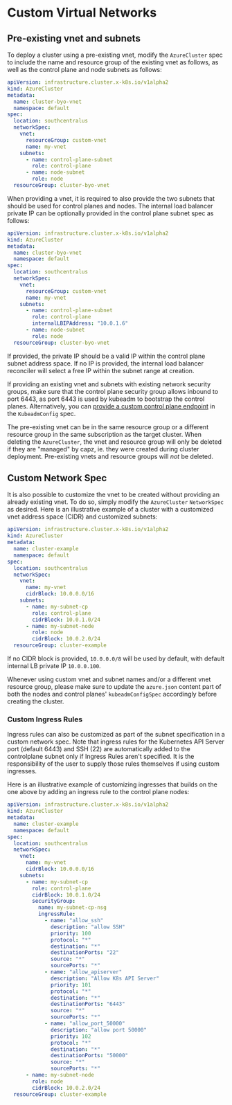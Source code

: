 # Custom Virtual Networks

## Pre-existing vnet and subnets

To deploy a cluster using a pre-existing vnet, modify the `AzureCluster` spec to include the name and resource group of the existing vnet as follows, as well as the control plane and node subnets as follows:

```yaml
apiVersion: infrastructure.cluster.x-k8s.io/v1alpha2
kind: AzureCluster
metadata:
  name: cluster-byo-vnet
  namespace: default
spec:
  location: southcentralus
  networkSpec:
    vnet:
      resourceGroup: custom-vnet
      name: my-vnet
    subnets:
      - name: control-plane-subnet
        role: control-plane
      - name: node-subnet
        role: node
  resourceGroup: cluster-byo-vnet
  ```

When providing a vnet, it is required to also provide the two subnets that should be used for control planes and nodes. The internal load balancer private IP can be optionally provided in the control plane subnet spec as follows:

```yaml
apiVersion: infrastructure.cluster.x-k8s.io/v1alpha2
kind: AzureCluster
metadata:
  name: cluster-byo-vnet
  namespace: default
spec:
  location: southcentralus
  networkSpec:
    vnet:
      resourceGroup: custom-vnet
      name: my-vnet
    subnets:
      - name: control-plane-subnet
        role: control-plane
        internalLBIPAddress: "10.0.1.6"
      - name: node-subnet
        role: node
  resourceGroup: cluster-byo-vnet
```

If provided, the private IP should be a valid IP within the control plane subnet address space. If no IP is provided, the internal load balancer reconciler will select a free IP within the subnet range at creation.

If providing an existing vnet and subnets with existing network security groups, make sure that the control plane security group allows inbound to port 6443, as port 6443 is used by kubeadm to bootstrap the control planes. Alternatively, you can [provide a custom control plane endpoint](https://github.com/kubernetes-sigs/cluster-api-bootstrap-provider-kubeadm#kubeadmconfig-objects) in the `KubeadmConfig` spec.

The pre-existing vnet can be in the same resource group or a different resource group in the same subscription as the target cluster. When deleting the `AzureCluster`, the vnet and resource group will only be deleted if they are "managed" by capz, ie. they were created during cluster deployment. Pre-existing vnets and resource groups will *not* be deleted.

## Custom Network Spec

It is also possible to customize the vnet to be created without providing an already existing vnet. To do so, simply modify the `AzureCluster` `NetworkSpec` as desired. Here is an illustrative example of a cluster with a customized vnet address space (CIDR) and customized subnets:

```yaml
apiVersion: infrastructure.cluster.x-k8s.io/v1alpha2
kind: AzureCluster
metadata:
  name: cluster-example
  namespace: default
spec:
  location: southcentralus
  networkSpec:
    vnet:
      name: my-vnet
      cidrBlock: 10.0.0.0/16
    subnets:
      - name: my-subnet-cp
        role: control-plane
        cidrBlock: 10.0.1.0/24
      - name: my-subnet-node
        role: node
        cidrBlock: 10.0.2.0/24
  resourceGroup: cluster-example
  ```

If no CIDR block is provided, `10.0.0.0/8` will be used by default, with default internal LB private IP `10.0.0.100`.

Whenever using custom vnet and subnet names and/or a different vnet resource group, please make sure to update the `azure.json` content part of both the nodes and control planes' `kubeadmConfigSpec` accordingly before creating the cluster.

### Custom Ingress Rules

Ingress rules can also be customized as part of the subnet specification in a custom network spec.
Note that ingress rules for the Kubernetes API Server port (default 6443) and SSH (22) are automatically added to the controlplane subnet only if Ingress Rules aren't specified.
It is the responsibility of the user to supply those rules themselves if using custom ingresses.

Here is an illustrative example of customizing ingresses that builds on the one above by adding an ingress rule to the control plane nodes:

```yaml
apiVersion: infrastructure.cluster.x-k8s.io/v1alpha2
kind: AzureCluster
metadata:
  name: cluster-example
  namespace: default
spec:
  location: southcentralus
  networkSpec:
    vnet:
      name: my-vnet
      cidrBlock: 10.0.0.0/16
    subnets:
      - name: my-subnet-cp
        role: control-plane
        cidrBlock: 10.0.1.0/24
        securityGroup:
          name: my-subnet-cp-nsg
          ingressRule:
            - name: "allow_ssh"
              description: "allow SSH"
              priority: 100
              protocol: "*"
              destination: "*"
              destinationPorts: "22"
              source: "*"
              sourcePorts: "*"
            - name: "allow_apiserver"
              description: "Allow K8s API Server"
              priority: 101
              protocol: "*"
              destination: "*"
              destinationPorts: "6443"
              source: "*"
              sourcePorts: "*"
            - name: "allow_port_50000"
              description: "allow port 50000"
              priority: 102
              protocol: "*"
              destination: "*"
              destinationPorts: "50000"
              source: "*"
              sourcePorts: "*"
      - name: my-subnet-node
        role: node
        cidrBlock: 10.0.2.0/24
  resourceGroup: cluster-example
```
